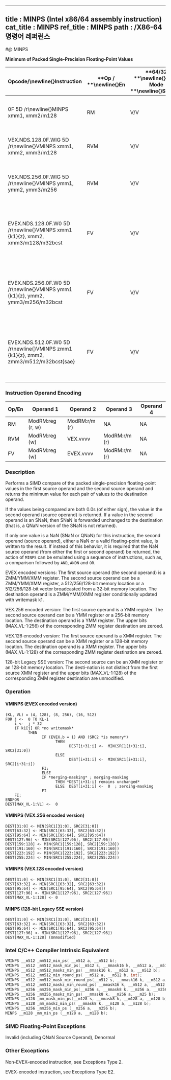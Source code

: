 ----------------------------
title : MINPS (Intel x86/64 assembly instruction)
cat_title : MINPS
ref_title : MINPS
path : /X86-64 명령어 레퍼런스
----------------------------
#@ MINPS

**Minimum of Packed Single-Precision Floating-Point Values**

|**Opcode/**\newline{}**Instruction**|**Op / **\newline{}**En**|**64/32 **\newline{}**bit Mode **\newline{}**Support**|**CPUID **\newline{}**Feature **\newline{}**Flag**|**Description**|
|------------------------------------|-------------------------|------------------------------------------------------|--------------------------------------------------|---------------|
|0F 5D /r\newline{}MINPS xmm1, xmm2/m128|RM|V/V|SSE|Return the minimum single-precision floating-point values between xmm1 and xmm2/mem. |
|VEX.NDS.128.0F.WIG 5D /r\newline{}VMINPS xmm1, xmm2, xmm3/m128|RVM|V/V|AVX|Return the minimum single-precision floating-point values between xmm2 and xmm3/mem.|
|VEX.NDS.256.0F.WIG 5D /r\newline{}VMINPS ymm1, ymm2, ymm3/m256|RVM|V/V|AVX|Return the minimum single double-precision floating-point values between ymm2 and ymm3/mem.|
|EVEX.NDS.128.0F.W0 5D /r\newline{}VMINPS xmm1 {k1}{z}, xmm2, xmm3/m128/m32bcst|FV|V/V|AVX512VLAVX512F|Return the minimum packed single-precision floating-point values between xmm2 and xmm3/m128/m32bcst and store result in xmm1 subject to writemask k1.|
|EVEX.NDS.256.0F.W0 5D /r\newline{}VMINPS ymm1 {k1}{z}, ymm2, ymm3/m256/m32bcst|FV|V/V|AVX512VLAVX512F|Return the minimum packed single-precision floating-point values between ymm2 and ymm3/m256/m32bcst and store result in ymm1 subject to writemask k1.|
|EVEX.NDS.512.0F.W0 5D /r\newline{}VMINPS zmm1 {k1}{z}, zmm2, zmm3/m512/m32bcst{sae}|FV|V/V|AVX512F|Return the minimum packed single-precision floating-point values between zmm2 and zmm3/m512/m32bcst and store result in zmm1 subject to writemask k1.|
### Instruction Operand Encoding


|Op/En|Operand 1|Operand 2|Operand 3|Operand 4|
|-----|---------|---------|---------|---------|
|RM|ModRM:reg (r, w)|ModRM:r/m (r)|NA|NA|
|RVM|ModRM:reg (w)|VEX.vvvv|ModRM:r/m (r)|NA|
|FV|ModRM:reg (w)|EVEX.vvvv|ModRM:r/m (r)|NA|
### Description


Performs a SIMD compare of the packed single-precision floating-point values in the first source operand and the second source operand and returns the minimum value for each pair of values to the destination operand. 

If the values being compared are both 0.0s (of either sign), the value in the second operand (source operand) is returned. If a value in the second operand is an SNaN, then SNaN is forwarded unchanged to the destination (that is, a QNaN version of the SNaN is not returned). 

If only one value is a NaN (SNaN or QNaN) for this instruction, the second operand (source operand), either a NaN or a valid floating-point value, is written to the result. If instead of this behavior, it is required that the NaN source operand (from either the first or second operand) be returned, the action of `MINPS` can be emulated using a sequence of instructions, such as, a comparison followed by `AND`, `ANDN` and `OR`. 

EVEX encoded versions: The first source operand (the second operand) is a ZMM/YMM/XMM register. The second source operand can be a ZMM/YMM/XMM register, a 512/256/128-bit memory location or a 512/256/128-bit vector broadcasted from a 32-bit memory location. The destination operand is a ZMM/YMM/XMM register conditionally updated with writemask k1.

VEX.256 encoded version: The first source operand is a YMM register. The second source operand can be a YMM register or a 256-bit memory location. The destination operand is a YMM register. The upper bits (MAX_VL-1:256) of the corresponding ZMM register destination are zeroed.

VEX.128 encoded version: The first source operand is a XMM register. The second source operand can be a XMM register or a 128-bit memory location. The destination operand is a XMM register. The upper bits (MAX_VL-1:128) of the corresponding ZMM register destination are zeroed.

128-bit Legacy SSE version: The second source can be an XMM register or an 128-bit memory location. The desti-nation is not distinct from the first source XMM register and the upper bits (MAX_VL-1:128) of the corresponding ZMM register destination are unmodified.


### Operation
#### VMINPS (EVEX encoded version)
```info-verb
(KL, VL) = (4, 128), (8, 256), (16, 512)
FOR j <-   0 TO KL-1
    i  <-  j * 32
    IF k1[j] OR *no writemask*
          THEN 
                IF (EVEX.b = 1) AND (SRC2 *is memory*)
                      THEN
                            DEST[i+31:i] <-   MIN(SRC1[i+31:i], SRC2[31:0])
                      ELSE 
                            DEST[i+31:i] <-   MIN(SRC1[i+31:i], SRC2[i+31:i])
                FI;
                ELSE 
                IF *merging-masking* ; merging-masking
                      THEN *DEST[i+31:i] remains unchanged*
                      ELSE  DEST[i+31:i]  <-  0  ; zeroing-masking
                FI
    FI;
ENDFOR
DEST[MAX_VL-1:VL]  <-  0
```
#### VMINPS (VEX.256 encoded version)
```info-verb
DEST[31:0]  <- MIN(SRC1[31:0], SRC2[31:0])
DEST[63:32] <-  MIN(SRC1[63:32], SRC2[63:32])
DEST[95:64]  <- MIN(SRC1[95:64], SRC2[95:64])
DEST[127:96]  <- MIN(SRC1[127:96], SRC2[127:96])
DEST[159:128]  <- MIN(SRC1[159:128], SRC2[159:128])
DEST[191:160]  <- MIN(SRC1[191:160], SRC2[191:160])
DEST[223:192]  <- MIN(SRC1[223:192], SRC2[223:192])
DEST[255:224]  <- MIN(SRC1[255:224], SRC2[255:224])
```
#### VMINPS (VEX.128 encoded version)
```info-verb
DEST[31:0]  <- MIN(SRC1[31:0], SRC2[31:0])
DEST[63:32]  <- MIN(SRC1[63:32], SRC2[63:32])
DEST[95:64]  <- MIN(SRC1[95:64], SRC2[95:64])
DEST[127:96]  <- MIN(SRC1[127:96], SRC2[127:96])
DEST[MAX_VL-1:128] <-  0
```
#### MINPS (128-bit Legacy SSE version)
```info-verb
DEST[31:0] <-  MIN(SRC1[31:0], SRC2[31:0])
DEST[63:32] <-  MIN(SRC1[63:32], SRC2[63:32])
DEST[95:64] <-  MIN(SRC1[95:64], SRC2[95:64])
DEST[127:96] <-  MIN(SRC1[127:96], SRC2[127:96])
DEST[MAX_VL-1:128] (Unmodified)
```

### Intel C/C++ Compiler Intrinsic Equivalent

```cpp
VMINPS __m512 _mm512_min_ps( __m512 a, __m512 b);
VMINPS __m512 _mm512_mask_min_ps(__m512 s, __mmask16 k, __m512 a, __m512 b);
VMINPS __m512 _mm512_maskz_min_ps( __mmask16 k, __m512 a, __m512 b);
VMINPS __m512 _mm512_min_round_ps( __m512 a, __m512 b, int);
VMINPS __m512 _mm512_mask_min_round_ps(__m512 s, __mmask16 k, __m512 a, __m512 b, int);
VMINPS __m512 _mm512_maskz_min_round_ps( __mmask16 k, __m512 a, __m512 b, int);
VMINPS __m256 _mm256_mask_min_ps(__m256 s, __mmask8 k, __m256 a, __m256 b);
VMINPS __m256 _mm256_maskz_min_ps( __mmask8 k, __m256 a, __m25 b);
VMINPS __m128 _mm_mask_min_ps(__m128 s, __mmask8 k, __m128 a, __m128 b);
VMINPS __m128 _mm_maskz_min_ps( __mmask8 k, __m128 a, __m128 b);
VMINPS __m256 _mm256_min_ps (__m256 a, __m256 b);
MINPS __m128 _mm_min_ps (__m128 a, __m128 b);
```
### SIMD Floating-Point Exceptions


Invalid (including QNaN Source Operand), Denormal

### Other Exceptions


Non-EVEX-encoded instruction, see Exceptions Type 2.

EVEX-encoded instruction, see Exceptions Type E2.

